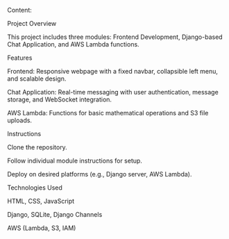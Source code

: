 Content:

Project Overview

This project includes three modules: Frontend Development, Django-based Chat Application, and AWS Lambda functions.

Features

Frontend: Responsive webpage with a fixed navbar, collapsible left menu, and scalable design.

Chat Application: Real-time messaging with user authentication, message storage, and WebSocket integration.

AWS Lambda: Functions for basic mathematical operations and S3 file uploads.

Instructions

Clone the repository.

Follow individual module instructions for setup.

Deploy on desired platforms (e.g., Django server, AWS Lambda).

Technologies Used

HTML, CSS, JavaScript

Django, SQLite, Django Channels

AWS (Lambda, S3, IAM)
